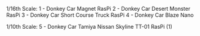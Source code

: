 
1/16th Scale:
  1 - Donkey Car Magnet RasPi 
  2 - Donkey Car Desert Monster RasPi 
  3 - Donkey Car Short Course Truck RasPi 
  4 - Donkey Car Blaze Nano 

1/10th Scale:
  5 - Donkey Car Tamiya Nissan Skyline TT-01 RasPi (1)  
